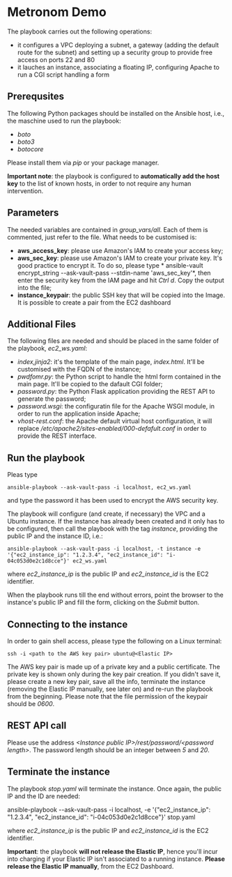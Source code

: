 # Metronom Demo

The playbook carries out the following operations:

* it configures a VPC deploying a subnet, a gateway (adding the default route for the subnet) and setting up a security group to provide free access on ports 22 and 80
* it lauches an instance, associating a floating IP, configuring Apache to run a CGI script handling a form

## Prerequsites
The following Python packages should be installed on the Ansible host, i.e., the maschine used to run the playbook:

* *boto*
* *boto3*
* *botocore*

Please install them via _pip_ or your package manager.

**Important note**: the playbook is configured to **automatically add the host key** to the list of known hosts, in order to not require any human intervention.

## Parameters
The needed variables are contained in *group\_vars/all*. Each of them is commented, just refer to the file. What needs to be customised is:

* **aws\_access\_key**: please use Amazon's IAM to create your access key;
* **aws\_sec\_key**: please use Amazon's IAM to create your private key. It's good practice to encrypt it. To do so, please type *
ansible-vault encrypt\_string --ask-vault-pass --stdin-name 'aws_sec_key'*, then enter the security key from the IAM page and hit _Ctrl d_. Copy the output into the file;
* **instance\_keypair**: the public SSH key that will be copied into the Image. It is possible to create a pair from the EC2 dashboard

## Additional Files
The following files are needed and should be placed in the same folder of the playbook, _ec2_ws.yaml_:

* *index,jinja2*: it's the template of the main page, _index.html_. It'll be customised with the FQDN of the instance;
* *pwdfomr.py*: the Python script to handle the html form contained in the main page. It'll be copied to the dafault CGI folder;
* *password.py*: the Python Flask application providing the REST API to generate the password;
* *password.wsgi*: the configuratin file for the Apache WSGI module, in order to run the application inside Apache;
* *vhost-rest.conf*: the Apache default virtual host configuration, it will replace */etc/apache2/sites-enabled/000-defafult.conf* in order to provide the REST interface.

## Run the playbook
Pleas type

	ansible-playbook --ask-vault-pass -i localhost, ec2_ws.yaml

and type the password it has been used to encrypt the AWS security key.

The playbook will configure (and create, if necessary) the VPC and a Ubuntu instance. If the instance has already been created and it only has to be configured, then call the playbook with the tag _instance_, providing the public IP and the instance ID, i.e.:

	ansible-playbook --ask-vault-pass -i localhost, -t instance -e '{"ec2_instance_ip": "1.2.3.4", "ec2_instance_id": "i-04c053d0e2c1d8cce"}' ec2_ws.yaml
	
where *ec2\_instance\_ip* is the public IP and *ec2\_instance\_id* is the EC2 identifier.

When the playbook runs till the end without errors, point the browser to the instance's public IP and fill the form, clicking on the _Submit_ button.

## Connecting to the instance

In order to gain shell access, please type the following on a Linux terminal:

	ssh -i <path to the AWS key pair> ubuntu@<Elastic IP>
	
The AWS key pair is made up of a private key and a public certificate. The private key is shown only during the key pair creation. If you didn't save it, please create a new key pair, save all the info, terminate the instance (removing the Elastic IP manually, see later on) and re-run the playbook from the beginning. Please note that the file permission of the keypair should be *0600*.

## REST API call
Please use the address *&lt;Instance public IP&gt;/rest/password/&lt;password length&gt;*. The password length should be an integer between _5_ and _20_.

## Terminate the instance
The playbook _stop.yaml_ will terminate the instance. Once again, the public IP and the ID are needed:

ansible-playbook --ask-vault-pass -i localhost, -e '{"ec2_instance_ip": "1.2.3.4", "ec2_instance_id": "i-04c053d0e2c1d8cce"}' stop.yaml
	
where *ec2\_instance\_ip* is the public IP and *ec2\_instance\_id* is the EC2 identifier.

**Important**: the playbook **will not release the Elastic IP**, hence you'll incur into charging if your Elastic IP isn't associated to a running instance. **Please release the Elastic IP manually**, from the EC2 Dashboard.